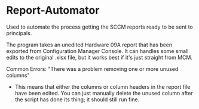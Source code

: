 # Report-Automator
Used to automate the process getting the SCCM reports ready to be sent to principals.

The program takes an unedited Hardware 09A report that has been exported from Configuration Manager Console. It can handles some small edits to the original .xlsx file, but it works best if it's just straight from MCM.

Common Errors:
"There was a problem removing one or more unused columns"
- This means that either the columns or column headers in the report file have been edited. You can just manually delete the unused column after the script has done its thing; it should still run fine.
